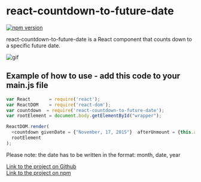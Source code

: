 # react-countdown-to-future-date

[![npm version](https://badge.fury.io/js/react-countdown-to-future-date.svg)](https://badge.fury.io/js/react-countdown-to-future-date)

react-countdown-to-future-date is a React component that counts down to a specific future date.

![gif](https://cloud.githubusercontent.com/assets/11833296/11092334/8549e41c-887a-11e5-9d71-0295ee1807c3.gif)

## Example of how to use - add this code to your main.js file

``` js
var React       = require('react');
var ReactDOM    = require('react-dom');
var countdown  = require('react-countdown-to-future-date');
var rootElement = document.body.getElementById("wrapper");

ReactDOM.render(
  <countdown givenDate = {"November, 17, 2015"}  afterUnmount = {this.afterUnmount}/>,
  rootElement
);
```

Please note: the date has to be written in the format: month, date, year

[Link to the project on Github](https://github.com/naazy/react-countdown-to-future-date)  
[Link to the project on npm](https://www.npmjs.com/package/react-countdown-to-future-date)

